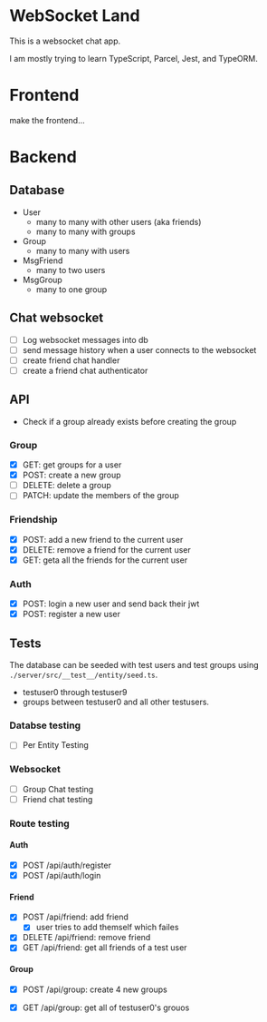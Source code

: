 # WebSocket Land

This is a websocket chat app.

I am mostly trying to learn TypeScript, Parcel, Jest, and TypeORM.

# Frontend

make the frontend...

# Backend

## Database

* User
    - many to many with other users (aka friends)
    - many to many with groups
* Group
    - many to many with users
* MsgFriend
    - many to two users
* MsgGroup
    - many to one group

## Chat websocket

- [ ] Log websocket messages into db
- [ ] send message history when a user connects to the websocket
- [ ] create friend chat handler
- [ ] create a friend chat authenticator

## API

* Check if a group already exists before creating the group

### Group

- [x] GET: get groups for a user
- [x] POST: create a new group
- [ ] DELETE: delete a group
- [ ] PATCH: update the members of the group

### Friendship
- [x] POST: add a new friend to the current user
- [x] DELETE: remove a friend for the current user
- [x] GET: geta all the friends for the current user

### Auth
- [x] POST: login a new user and send back their jwt
- [x] POST: register a new user

## Tests

The database can be seeded with test users and test groups using `./server/src/__test__/entity/seed.ts`.
* testuser0 through testuser9
* groups between testuser0 and all other testusers.

### Databse testing

- [ ] Per Entity Testing

### Websocket

- [ ] Group Chat testing
- [ ] Friend chat testing

### Route testing

#### Auth

- [x] POST /api/auth/register
- [x] POST /api/auth/login 

#### Friend

- [x] POST /api/friend: add friend
    - [x] user tries to add themself which failes
- [x] DELETE /api/friend: remove friend
- [x] GET /api/friend: get all friends of a test user

#### Group

- [x] POST /api/group: create 4 new groups
- [x] GET /api/group: get all of testuser0's grouos 

